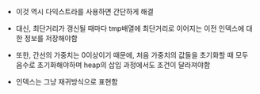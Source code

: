 - 이것 역시 다익스트라를 사용하면 간단하게 해결

- 대신, 최단거리가 갱신될 때마다 tmp배열에 최단거리로 이어지는 이전 인덱스에 대한 정보를 저장해야함 

- 또한, 간선의 가중치는 0이상이기 때문에, 처음 가중치의 값들을 초기화할 때 모두 음수로 초기화해야하며 heap의 삽입 과정에서도 조건이 달라져야함

- 인덱스는 그냥 재귀방식으로 표현함
